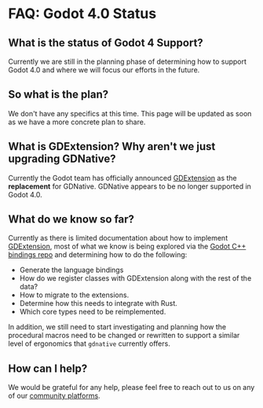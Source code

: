 # FAQ: Godot 4.0 Status

## What is the status of Godot 4 Support?

Currently we are still in the planning phase of determining how to support Godot 4.0 and where we will focus our efforts in the future.


## So what is the plan?

We don't have any specifics at this time. This page will be updated as soon as we have a more concrete plan to share.


## What is GDExtension? Why aren't we just upgrading GDNative?

Currently the Godot team has officially announced [GDExtension](https://godotengine.org/article/introducing-gd-extensions) as the __replacement__ for GDNative. GDNative appears to be no longer supported in Godot 4.0.


## What do we know so far?

Currently as there is limited documentation about how to implement [GDExtension](https://godotengine.org/article/introducing-gd-extensions), most of what we know is being explored via the [Godot C++ bindings repo](https://github.com/godotengine/godot-cpp) and determining how to do the following:

- Generate the language bindings
- How do we register classes with GDExtension along with the rest of the data?
- How to migrate to the extensions.
- Determine how this needs to integrate with Rust.
- Which core types need to be reimplemented.

In addition, we still need to start investigating and planning how the procedural macros need to be changed or rewritten to support a similar level of ergonomics that `gdnative` currently offers.


## How can I help?

We would be grateful for any help, please feel free to reach out to us on any of our [community platforms](https://godot-rust.github.io/community/).